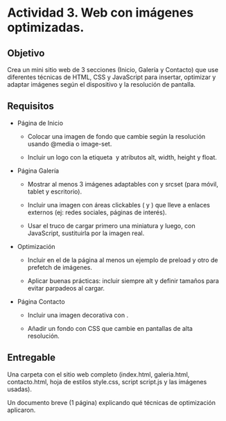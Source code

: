 # Actividad 3. Web con imágenes optimizadas.

## Objetivo

Crea un mini sitio web de 3 secciones (Inicio, Galería y Contacto) que use diferentes técnicas de HTML, CSS y JavaScript para insertar, optimizar y adaptar imágenes según el dispositivo y la resolución de pantalla.

## Requisitos

- Página de Inicio

    - Colocar una imagen de fondo que cambie según la resolución usando @media o image-set.

    - Incluir un logo con la etiqueta <img> y atributos alt, width, height y float.

- Página Galería

    - Mostrar al menos 3 imágenes adaptables con <picture> y srcset (para móvil, tablet y escritorio).

    - Incluir una imagen con áreas clickables (<map> y <area>) que lleve a enlaces externos (ej: redes sociales, páginas de interés).

    - Usar el truco de cargar primero una miniatura y luego, con JavaScript, sustituirla por la imagen real.

- Optimización

    - Incluir en el <head> de la página al menos un ejemplo de preload y otro de prefetch de imágenes.

    - Aplicar buenas prácticas: incluir siempre alt y definir tamaños para evitar parpadeos al cargar.

- Página Contacto

    - Incluir una imagen decorativa con <picture>.

    - Añadir un fondo con CSS que cambie en pantallas de alta resolución.

## Entregable

Una carpeta con el sitio web completo (index.html, galeria.html, contacto.html, hoja de estilos style.css, script script.js y las imágenes usadas).

Un documento breve (1 página) explicando qué técnicas de optimización aplicaron.


